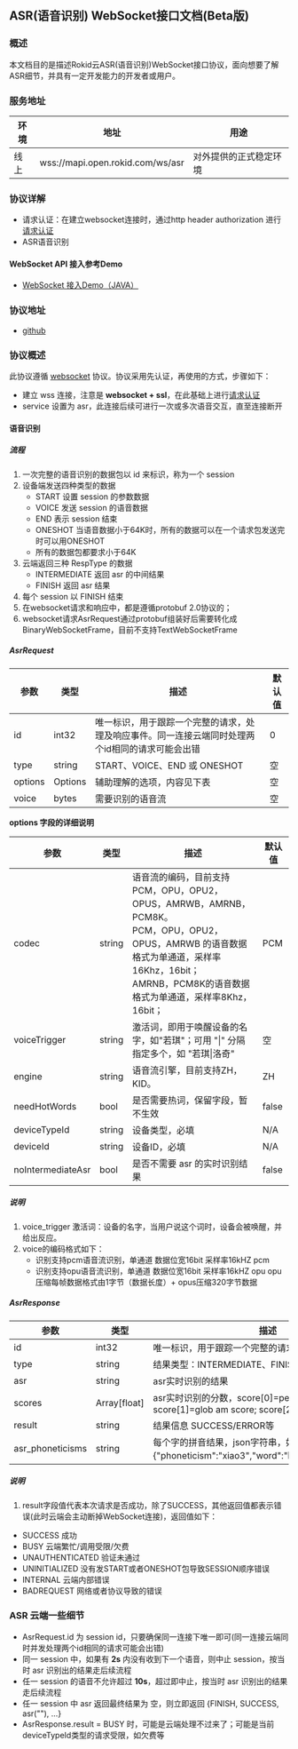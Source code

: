 ## ASR(语音识别) WebSocket接口文档(Beta版)

### 概述

本文档目的是描述Rokid云ASR(语音识别)WebSocket接口协议，面向想要了解ASR细节，并具有一定开发能力的开发者或用户。


### 服务地址

| 环境 | 地址                                   | 用途                   |
| ---- | -------------------------------------- | ---------------------- |
| 线上 | wss://mapi.open.rokid.com/ws/asr       | 对外提供的正式稳定环境 |


### 协议详解

- 请求认证：在建立websocket连接时，通过http header authorization 进行[请求认证](./gw-auth-api.md)
- ASR语音识别

#### WebSocket API 接入参考Demo
- [WebSocket 接入Demo（JAVA）](https://github.com/Rokid/mapi-demo-outer)



### 协议地址

- [github](https://github.com/Rokid/mapi-demo-outer/src/main/proto/outer)

### 协议概述

此协议遵循 [websocket](https://zh.wikipedia.org/zh-cn/WebSocket) 协议。协议采用先认证，再使用的方式，步骤如下：

* 建立 wss 连接，注意是 **websocket + ssl**，在此基础上进行[请求认证](./gw-auth-api.md)
* service 设置为 asr，此连接后续可进行一次或多次语音交互，直至连接断开



#### 语音识别

##### 流程

1. 一次完整的语音识别的数据包以 id 来标识，称为一个 session
2. 设备端发送四种类型的数据
   - START 设置 session 的参数数据
   - VOICE 发送 session 的语音数据
   - END 表示 session 结束
   - ONESHOT 当语音数据小于64K时，所有的数据可以在一个请求包发送完时可以用ONESHOT
   - 所有的数据包都要求小于64K
3. 云端返回三种 RespType 的数据
   - INTERMEDIATE 返回 asr 的中间结果
   - FINISH 返回 asr 结果
4. 每个 session 以 FINISH 结束
5. 在websocket请求和响应中，都是遵循protobuf 2.0协议的；
6. websocket请求AsrRequest通过protobuf组装好后需要转化成BinaryWebSocketFrame，目前不支持TextWebSocketFrame

##### AsrRequest


| 参数     | 类型        | 描述                   | 默认值  |
| ------ | --------- | -------------------- | ---- |
| id      | int32  | 唯一标识，用于跟踪一个完整的请求，处理及响应事件。同一连接云端同时处理两个id相同的请求可能会出错 | 0     |
| type   | string | START、VOICE、END 或 ONESHOT | 空  |
| options    | Options     | 辅助理解的选项，内容见下表       | 空   |
| voice  | bytes     | 需要识别的语音流      | 空   |


**options 字段的详细说明**

| 参数     | 类型        | 描述                   | 默认值  |
| ------ | --------- | -------------------- | ---- |
| codec | string | 语音流的编码，目前支持 PCM，OPU，OPU2，OPUS，AMRWB，AMRNB，PCM8K。<br />PCM，OPU，OPU2，OPUS，AMRWB 的语音数据格式为单通道，采样率16Khz，16bit；<br />AMRNB，PCM8K的语音数据格式为单通道，采样率8Khz，16bit； | PCM  
| voiceTrigger      | string | 激活词，即用于唤醒设备的名字，如"若琪"；可用 "\|" 分隔指定多个，如 "若琪\|洛奇" | 空   |
| engine    | string | 语音流引擎，目前支持ZH，KID。  | ZH |
| needHotWords    | bool | 是否需要热词，保留字段，暂不生效  | false |
| deviceTypeId    | string | 设备类型，必填  | N/A |
| deviceId    | string | 设备ID，必填  | N/A |
| noIntermediateAsr   | bool | 是否不需要 asr 的实时识别结果 | false   |

##### 说明

1. voice_trigger 激活词：设备的名字，当用户说这个词时，设备会被唤醒，并给出反应。
2. voice的编码格式如下：
   - 识别支持pcm语音流识别，单通道 数据位宽16bit 采样率16kHZ pcm
   - 识别支持opu语音流识别，单通道 数据位宽16bit 采样率16kHZ opu opu压缩每帧数据格式由1字节（数据长度）+ opus压缩320字节数据

##### AsrResponse

| 参数     | 类型     | 描述             |
| ------ | ------ | -------------- |
| id      | int32  | 唯一标识，用于跟踪一个完整的请求，处理及响应事件。 |
| type  | string | 结果类型：INTERMEDIATE、FINISH |
| asr    | string | asr实时识别的结果     |
| scores    | Array[float] | asr实时识别的分数，score[0]=per am score; score[1]=glob am score; score[2]=glob lm score     |
| result  | string | 结果信息  SUCCESS/ERROR等 |
| asr_phoneticisms | string | 每个字的拼音结果，json字符串，如“晓”字的拼音为{"phoneticism":"xiao3","word":"晓","type":"CHINESE"} |


##### 说明

1. result字段值代表本次请求是否成功，除了SUCCESS，其他返回值都表示错误(此时云端会主动断掉WebSocket连接)，返回值如下：
  - SUCCESS 成功
  - BUSY 云端繁忙/调用受限/欠费
  - UNAUTHENTICATED 验证未通过
  - UNINITIALIZED 没有发START或者ONESHOT包导致SESSION顺序错误
  - INTERNAL 云端内部错误
  - BADREQUEST 网络或者协议导致的错误




### ASR 云端一些细节

* AsrRequest.id 为 session id，只要确保同一连接下唯一即可(同一连接云端同时并发处理两个id相同的请求可能会出错)
* 同一 session 中，如果有 **2s** 内没有收到下一个语音，则中止 session，按当时 asr 识别出的结果走后续流程
* 任一 session 的语音不允许超过 **10s**，超过即中止，按当时 asr 识别出的结果走后续流程
* 任一 session 中 asr 返回最终结果为 空，则立即返回 {FINISH, SUCCESS, asr(""), ...}
* AsrResponse.result = BUSY 时，可能是云端处理不过来了；可能是当前deviceTypeId类型的请求受限，如欠费等
